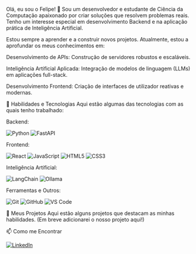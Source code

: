 Olá, eu sou o Felipe! 👋
Sou um desenvolvedor e estudante de Ciência da Computação apaixonado por criar soluções que resolvem problemas reais. Tenho um interesse especial em desenvolvimento Backend e na aplicação prática de Inteligência Artificial.

Estou sempre a aprender e a construir novos projetos. Atualmente, estou a aprofundar os meus conhecimentos em:

Desenvolvimento de APIs: Construção de servidores robustos e escaláveis.

Inteligência Artificial Aplicada: Integração de modelos de linguagem (LLMs) em aplicações full-stack.

Desenvolvimento Frontend: Criação de interfaces de utilizador reativas e modernas.

🚀 Habilidades e Tecnologias
Aqui estão algumas das tecnologias com as quais tenho trabalhado:

Backend:

<p>
<img src="https://www.google.com/search?q=https://img.shields.io/badge/Python-3776AB%3Fstyle%3Dfor-the-badge%26logo%3Dpython%26logoColor%3Dwhite" alt="Python"/>
<img src="https://www.google.com/search?q=https://img.shields.io/badge/FastAPI-009688%3Fstyle%3Dfor-the-badge%26logo%3Dfastapi%26logoColor%3Dwhite" alt="FastAPI"/>
</p>

Frontend:

<p>
<img src="https://www.google.com/search?q=https://img.shields.io/badge/React-20232A%3Fstyle%3Dfor-the-badge%26logo%3Dreact%26logoColor%3D61DAFB" alt="React"/>
<img src="https://www.google.com/search?q=https://img.shields.io/badge/JavaScript-F7DF1E%3Fstyle%3Dfor-the-badge%26logo%3Djavascript%26logoColor%3Dblack" alt="JavaScript"/>
<img src="https://www.google.com/search?q=https://img.shields.io/badge/HTML5-E34F26%3Fstyle%3Dfor-the-badge%26logo%3Dhtml5%26logoColor%3Dwhite" alt="HTML5"/>
<img src="https://www.google.com/search?q=https://img.shields.io/badge/CSS3-1572B6%3Fstyle%3Dfor-the-badge%26logo%3Dcss3%26logoColor%3Dwhite" alt="CSS3"/>
</p>

Inteligência Artificial:

<p>
<img src="https://www.google.com/search?q=https://img.shields.io/badge/LangChain-FFFFFF%3Fstyle%3Dfor-the-badge%26logo%3Dlangchain%26logoColor%3Dblack" alt="LangChain"/>
<img src="https://www.google.com/search?q=https://img.shields.io/badge/Ollama-222222%3Fstyle%3Dfor-the-badge%26logo%3Dollama%26logoColor%3Dwhite" alt="Ollama"/>
</p>

Ferramentas e Outros:

<p>
<img src="https://www.google.com/search?q=https://img.shields.io/badge/Git-F05032%3Fstyle%3Dfor-the-badge%26logo%3Dgit%26logoColor%3Dwhite" alt="Git"/>
<img src="https://www.google.com/search?q=https://img.shields.io/badge/GitHub-181717%3Fstyle%3Dfor-the-badge%26logo%3Dgithub%26logoColor%3Dwhite" alt="GitHub"/>
<img src="https://www.google.com/search?q=https://img.shields.io/badge/VS_Code-007ACC%3Fstyle%3Dfor-the-badge%26logo%3Dvisual-studio-code%26logoColor%3Dwhite" alt="VS Code"/>
</p>

📂 Meus Projetos
Aqui estão alguns projetos que destacam as minhas habilidades. (Em breve adicionarei o nosso projeto aqui!)

<!-- Exemplo de como adicionar um projeto:

Nome do Projeto: Uma breve descrição do que o projeto faz e as tecnologias usadas.
-->

📫 Como me Encontrar
<p>
<a href="URL-DO-SEU-LINKEDIN-AQUI" target="_blank">
<img src="https://www.google.com/search?q=https://img.shields.io/badge/LinkedIn-0077B5%3Fstyle%3Dfor-the-badge%26logo%3Dlinkedin%26logoColor%3Dwhite" alt="LinkedIn"/>
</a>
<!-- Adicione um e-mail profissional se desejar -->
<!-- <a href="mailto:seu-email@exemplo.com">
<img src="https://www.google.com/search?q=https://img.shields.io/badge/Email-D14836%3Fstyle%3Dfor-the-badge%26logo%3Dgmail%26logoColor%3Dwhite" alt="Email"/>
</a> -->
</p>
